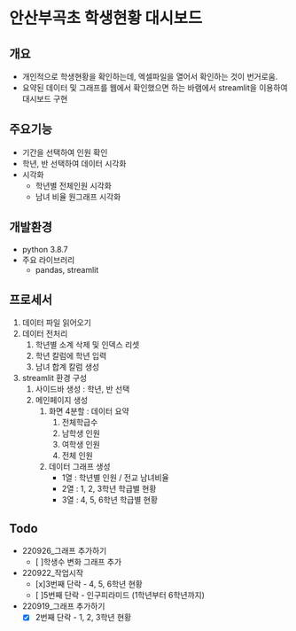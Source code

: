 # 안산부곡초 학생현황 대시보드

## 개요
- 개인적으로 학생현황을 확인하는데, 엑셀파일을 열어서 확인하는 것이 번거로움.
- 요약된 데이터 및 그래프를 웹에서 확인했으면 하는 바램에서 streamlit을 이용하여 대시보드 구현

## 주요기능
- 기간을 선택하여 인원 확인
- 학년, 반 선택하여 데이터 시각화
- 시각화 
  - 학년별 전체인원 시각화
  - 남녀 비율 원그래프 시각화

## 개발환경
- python 3.8.7
- 주요 라이브러리
  - pandas, streamlit

## 프로세서
1. 데이터 파일 읽어오기
2. 데이터 전처리
   1. 학년별 소계 삭제 및 인덱스 리셋
   2. 학년 칼럼에 학년 입력
   3. 남녀 합계 칼럼 생성
3. streamlit 환경 구성
   1. 사이드바 생성 : 학년, 반 선택 
   2. 메인페이지 생성
      1. 화면 4분할 : 데이터 요약
         1. 전체학급수
         2. 남학생 인원
         3. 여학생 인원
         4. 전체 인원
      2. 데이터 그래프 생성
         - 1열 : 학년별 인원 / 전교 남녀비율
         - 2열 : 1, 2, 3학년 학급별 현황
         - 3열 : 4, 5, 6학년 학급별 현황

## Todo
- 220926_그래프 추가하기
  - [ ]학생수 변화 그래프 추가
- 220922_작업시작
  - [x]3번째 단락 - 4, 5, 6학년 현황
  - [ ]5번째 단락 - 인구피라미드 (1학년부터 6학년까지)
- 220919_그래프 추가하기
  - [x] 2번째 단락 - 1, 2, 3학년 현황